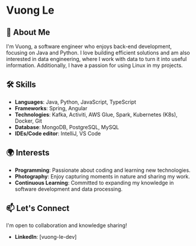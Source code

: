 # Vuong Le

## 🌟 About Me
I'm Vuong, a software engineer who enjoys back-end development, focusing on Java and Python. I love building efficient solutions and am also interested in data engineering, where I work with data to turn it into useful information. Additionally, I have a passion for using Linux in my projects.

## 🛠️ Skills
- **Languages**: Java, Python, JavaScript, TypeScript
- **Frameworks**: Spring, Angular
- **Technologies**: Kafka, Activiti, AWS Glue, Spark, Kubernetes (K8s), Docker, Git
- **Database**: MongoDB, PostgreSQL, MySQL
- **IDEs/Code editor**: IntelliJ, VS Code

## 🌍 Interests
- **Programming**: Passionate about coding and learning new technologies.
- **Photography**: Enjoy capturing moments in nature and sharing my work.
- **Continuous Learning**: Committed to expanding my knowledge in software development and data processing.

## 📫 Let's Connect
I'm open to collaboration and knowledge sharing!

- **LinkedIn**: [vuong-le-dev]
